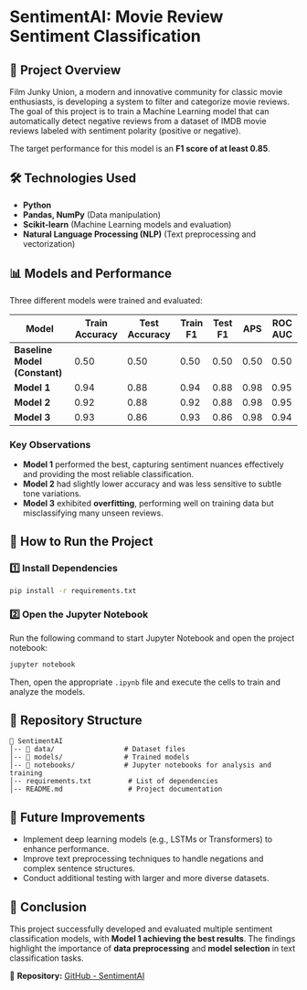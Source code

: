# SentimentAI: Movie Review Sentiment Classification

## 📌 Project Overview
Film Junky Union, a modern and innovative community for classic movie enthusiasts, is developing a system to filter and categorize movie reviews. The goal of this project is to train a Machine Learning model that can automatically detect negative reviews from a dataset of IMDB movie reviews labeled with sentiment polarity (positive or negative). 

The target performance for this model is an **F1 score of at least 0.85**.

## 🛠 Technologies Used
- **Python**
- **Pandas, NumPy** (Data manipulation)
- **Scikit-learn** (Machine Learning models and evaluation)
- **Natural Language Processing (NLP)** (Text preprocessing and vectorization)

## 📊 Models and Performance
Three different models were trained and evaluated:

| Model  | Train Accuracy | Test Accuracy | Train F1 | Test F1 | APS  | ROC AUC |
|--------|---------------|--------------|----------|---------|------|---------|
| **Baseline Model (Constant)** | 0.50 | 0.50 | 0.50 | 0.50 | 0.50 | 0.50 |
| **Model 1** | 0.94 | 0.88 | 0.94 | 0.88 | 0.98 | 0.95 |
| **Model 2** | 0.92 | 0.88 | 0.92 | 0.88 | 0.98 | 0.95 |
| **Model 3** | 0.93 | 0.86 | 0.93 | 0.86 | 0.98 | 0.94 |

### Key Observations
- **Model 1** performed the best, capturing sentiment nuances effectively and providing the most reliable classification.
- **Model 2** had slightly lower accuracy and was less sensitive to subtle tone variations.
- **Model 3** exhibited **overfitting**, performing well on training data but misclassifying many unseen reviews.

## 🚀 How to Run the Project
### 1️⃣ Install Dependencies
```bash
pip install -r requirements.txt
```

### 2️⃣ Open the Jupyter Notebook
Run the following command to start Jupyter Notebook and open the project notebook:
```bash
jupyter notebook
```
Then, open the appropriate `.ipynb` file and execute the cells to train and analyze the models.

## 📁 Repository Structure
```
📂 SentimentAI
│-- 📂 data/                 # Dataset files
│-- 📂 models/               # Trained models
│-- 📂 notebooks/            # Jupyter notebooks for analysis and training
│-- requirements.txt         # List of dependencies
│-- README.md                # Project documentation
```

## 🔗 Future Improvements
- Implement deep learning models (e.g., LSTMs or Transformers) to enhance performance.
- Improve text preprocessing techniques to handle negations and complex sentence structures.
- Conduct additional testing with larger and more diverse datasets.

## 📌 Conclusion
This project successfully developed and evaluated multiple sentiment classification models, with **Model 1 achieving the best results**. The findings highlight the importance of **data preprocessing** and **model selection** in text classification tasks.

📂 **Repository:** [GitHub - SentimentAI](https://github.com/Scarleth6o6/sentiment-analysis)

